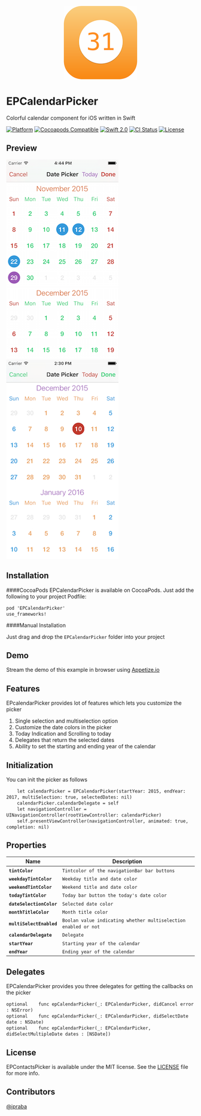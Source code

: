 <p align="center" >
  <img src="EPCalendarPickerLogo.png" alt="EPCalendarPicker" title="EPCalendarPicker" width="196">
</p>

# EPCalendarPicker
Colorful calendar component for iOS written in Swift


[![Platform](https://img.shields.io/cocoapods/p/EPCalendarPicker.svg?style=flat)](http://cocoapods.org/pods/EPContactsPicker)
[![Cocoapods Compatible](https://img.shields.io/cocoapods/v/EPCalendarPicker.svg?style=flat)](http://cocoadocs.org/docsets/EPCalendarPicker)
[![Swift 2.0](https://img.shields.io/badge/Swift-2.0-orange.svg?style=flat)](https://developer.apple.com/swift/)
[![CI Status](https://travis-ci.org/ipraba/EPCalendarPicker.svg?branch=master)](https://travis-ci.org/ipraba/EPCalendarPicker)
[![License](https://img.shields.io/cocoapods/l/Ouroboros.svg?style=flat)](https://github.com/ipraba/EPCalendarPicker/blob/master/LICENSE)

Preview
-------
![Screenshot](https://raw.githubusercontent.com/ipraba/EPCalendarPicker/master/Screenshots/Image2.png)    ![Screenshot](https://raw.githubusercontent.com/ipraba/EPCalendarPicker/master/Screenshots/Image3.png)


Installation
------------

####CocoaPods
EPCalendarPicker is available on CocoaPods. Just add the following to your project Podfile:
```
pod 'EPCalendarPicker'
use_frameworks!
```
####Manual Installation

Just drag and drop the `EPCalendarPicker` folder into your project

Demo
----

Stream the demo of this example in browser using [Appetize.io](https://appetize.io/app/2p5cj9qa4efv6z7trhnzc5rmz4)

Features
--------

EPcalendarPicker provides lot of features which lets you customize the picker

1. Single selection and multiselection option
2. Customize the date colors in the picker
3. Today Indication and Scrolling to today
4. Delegates that return the selected dates
5. Ability to set the starting and ending year of the calendar

Initialization
--------------
You can init the picker as follows

        let calendarPicker = EPCalendarPicker(startYear: 2015, endYear: 2017, multiSelection: true, selectedDates: nil)
        calendarPicker.calendarDelegate = self
        let navigationController = UINavigationController(rootViewController: calendarPicker)
        self.presentViewController(navigationController, animated: true, completion: nil)   

Properties
----------

Name | Description
---- | ---------
**`tintColor`**|`Tintcolor of the navigationBar bar buttons`
**`weekdayTintColor`**|`Weekday title and date color`
**`weekendTintColor`**|`Weekend title and date color`
**`todayTintColor`**|`Today bar button the today's date color`
**`dateSelectionColor`**|`Selected date color`
**`monthTitleColor`**|`Month title color`
**`multiSelectEnabled`**|`Boolan value indicating whether multiselection enabled or not`
**`calendarDelegate`**|`Delegate`
**`startYear`**|`Starting year of the calendar`
**`endYear`**|`Ending year of the calendar`



Delegates
---------
EPCalendarPicker provides you three delegates for getting the callbacks on the picker

    optional    func epCalendarPicker(_: EPCalendarPicker, didCancel error : NSError)
    optional    func epCalendarPicker(_: EPCalendarPicker, didSelectDate date : NSDate)
    optional    func epCalendarPicker(_: EPCalendarPicker, didSelectMultipleDate dates : [NSDate])

License
-------
EPContactsPicker is available under the MIT license. See the [LICENSE](https://github.com/ipraba/EPContactsPicker/blob/master/LICENSE) file for more info.

Contributors
------------
[@ipraba](https://github.com/ipraba)


